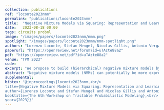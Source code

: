```yaml
---
collection: publications
ref: "loconte2023nmm"
permalink: "publications/loconte2023nmm"
title:  "Negative Mixture Models via Squaring: Representation and Learning"
date:   2023-08-18 00:00
tags: circuits probml
image: "/images/papers/loconte2023nmm/nmm.png"
spotlight: "/images/papers/loconte2023nmm/nmm-spotlight.png"
authors: "Lorenzo Loconte, Stefan Mengel, Nicolas Gillis, Antonio Vergari"
paperurl: "https://openreview.net/forum?id=uTAzte88a2"
pdf: "https://openreview.net/pdf?id=uTAzte88a2"
venue: "TPM 2023"
code:
excerpt: "We propose to build (hierarchical) negative mixture models by squaring circuits. We theoretically prove their expressiveness by deriving an exponential lowerbound on the size of circuits with positive parameters only."
abstract: "Negative mixture models (NMMs) can potentially be more expressive than classical non-negative ones by allowing negative coefﬁcients, thus greatly reducing the number of components and parameters to ﬁt. However, modeling NMMs features a number of challenges, from ensuring that negative combinations still encode valid densities or masses, to effectively learning them from data. In this paper, we investigate how we can model both shallow and hierarchical NMMs in a generic framework, via squaring. We do so by representing NMMs as probabilistic circuits (PCs) – structured computational graphs that ensure tractability. Then, we show when and how we can represent these squared NMMs as tensorized computational graphs efﬁciently, while theoretically proving that for certain function classes including negative parameters can exponentially reduce the model size."
supplemental: 
bibtex: "@inproceedings{loconte2023nmm,<br/>
title={Negative Mixture Models via Squaring: Representation and Learning},<br/>
author={Lorenzo Loconte and Stefan Mengel and Nicolas Gillis and Antonio Vergari},<br/>
booktitle={The 6th Workshop on Tractable Probabilistic Modeling},<br/>
year={2023}}"
---
```

